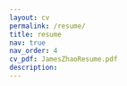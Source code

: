 ```yaml
---
layout: cv
permalink: /resume/
title: resume
nav: true
nav_order: 4
cv_pdf: JamesZhaoResume.pdf
description: 
---
```

